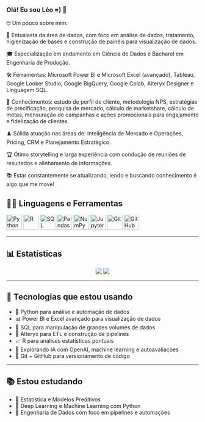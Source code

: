 ### Olá! Eu sou Léo =) 👋

🤓 Um pouco sobre mim:

🧠 Entusiasta da área de dados, com foco em análise de dados, tratamento, higienização de bases e construção de painéis para visualização de dados.

🎓 Especialização em andamento em Ciência de Dados e Bacharel em Engenharia de Produção.

🛠️ Ferramentas: Microsoft Power BI e Microsoft Excel (avançado), Tableau, Google Looker Studio, Google BigQuery, Google Colab, Alteryx Designer e Linguagem SQL.

💎 Conhecimentos: estudo de perfil de cliente, metodologia NPS, estratégias de precificação, pesquisa de mercado, cálculo de marketshare, cálculo de metas, mensuração de campanhas e ações promocionais para engajamento e fidelização de clientes.

♟️ Sólida atuação nas áreas de: Inteligência de Mercado e Operações, Pricing, CRM e Planejamento Estratégico.

🏆 Ótimo storytelling e larga experiência com condução de reuniões de resultados e alinhamento de informações.

📚 Estar constantemente se atualizando, lendo e buscando conhecimento é algo que me move!

<h2>👨‍💻 Linguagens e Ferramentas</h2>

<p align="left">
  <img src="https://cdn.jsdelivr.net/gh/devicons/devicon/icons/python/python-original.svg" alt="Python" width="40" height="40"/>
  <img src="https://cdn.jsdelivr.net/gh/devicons/devicon/icons/r/r-original.svg" alt="R" width="40" height="40"/>
  <img src="https://cdn.jsdelivr.net/gh/devicons/devicon/icons/sqlite/sqlite-original.svg" alt="SQL" width="40" height="40"/>
  <img src="https://cdn.jsdelivr.net/gh/devicons/devicon/icons/pandas/pandas-original.svg" alt="Pandas" width="40" height="40"/>
  <img src="https://cdn.jsdelivr.net/gh/devicons/devicon/icons/numpy/numpy-original.svg" alt="NumPy" width="40" height="40"/>
  <img src="https://cdn.jsdelivr.net/gh/devicons/devicon/icons/jupyter/jupyter-original.svg" alt="Jupyter" width="40" height="40"/>
  <img src="https://cdn.jsdelivr.net/gh/devicons/devicon/icons/git/git-original.svg" alt="Git" width="40" height="40"/>
  <img src="https://cdn.jsdelivr.net/gh/devicons/devicon/icons/github/github-original.svg" alt="GitHub" width="40" height="40"/>
</p>

---

<h2>📊 Estatísticas</h2>

<p align="center">
  <img src="https://github-readme-stats.vercel.app/api?username=SEU_USUARIO&show_icons=true&theme=tokyonight" />
  <img src="https://github-readme-stats.vercel.app/api/top-langs/?username=SEU_USUARIO&layout=compact&theme=tokyonight"/>
</p>

---

<h2>🚀 Tecnologias que estou usando</h2>

- 🐍 Python para análise e automação de dados  
- 📊 Power BI e Excel avançado para visualização de dados  
- 🔗 SQL para manipulação de grandes volumes de dados  
- 🧪 Alteryx para ETL e construção de pipelines  
- 📈 R para análises estatísticas pontuais  
- 🧠 Explorando IA com OpenAI, machine learning e autoavaliações  
- 📁 Git + GitHub para versionamento de código

---

<h2>📚 Estou estudando</h2>

- 📘 Estatística e Modelos Preditivos
- 📘 Deep Learning e Machine Learning com Python
- 📘 Engenharia de Dados com foco em pipelines e automações
